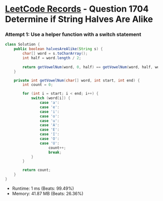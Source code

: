 # [LeetCode Records](../../README.md) - Question 1704 Determine if String Halves Are Alike

### Attempt 1: Use a helper function with a switch statement
```java
class Solution {
    public boolean halvesAreAlike(String s) {
        char[] word = s.toCharArray();
        int half = word.length / 2;
        
        return getVowelNum(word, 0, half) == getVowelNum(word, half, word.length);
    }

    private int getVowelNum(char[] word, int start, int end) {
        int count = 0;

        for (int i = start; i < end; i++) {
            switch (word[i]) {
                case 'a':
                case 'e':
                case 'i':
                case 'o':
                case 'u':
                case 'A':
                case 'E':
                case 'I':
                case 'O':
                case 'U':
                    count++;
                    break;
            }
        }

        return count;
    }
}
```
- Runtime: 1 ms (Beats: 99.49%)
- Memory: 41.87 MB (Beats: 26.36%)

<br>
